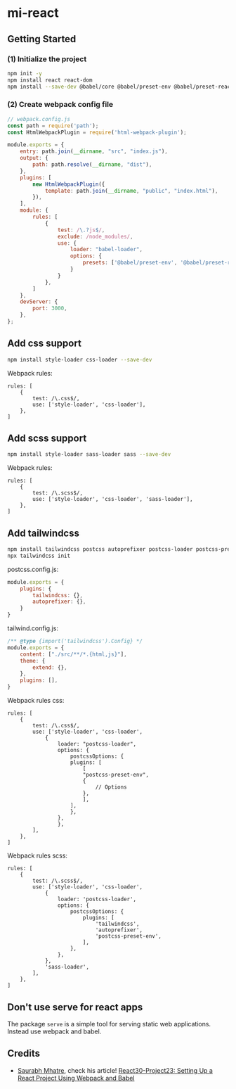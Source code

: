 # mi-react

## Getting Started

### (1) Initialize the project

```bash
npm init -y
npm install react react-dom
npm install --save-dev @babel/core @babel/preset-env @babel/preset-react babel-loader webpack webpack-cli webpack-dev-server html-webpack-plugin
```

### (2) Create webpack config file

```javascript
// webpack.config.js
const path = require('path');
const HtmlWebpackPlugin = require('html-webpack-plugin');

module.exports = {
    entry: path.join(__dirname, "src", "index.js"),
    output: {
        path: path.resolve(__dirname, "dist"),
    },
    plugins: [
        new HtmlWebpackPlugin({
            template: path.join(__dirname, "public", "index.html"),
        }),
    ],
    module: {
        rules: [
            {
                test: /\.?js$/,
                exclude: /node_modules/,
                use: {
                    loader: "babel-loader",
                    options: {
                        presets: ['@babel/preset-env', '@babel/preset-react']
                    }
                }
            },
        ]
    },
    devServer: {
        port: 3000,
    },
};
```

## Add css support

```bash
npm install style-loader css-loader --save-dev
```

Webpack rules:

```
rules: [
    {
        test: /\.css$/,
        use: ['style-loader', 'css-loader'],
    },
]
```

## Add scss support

```bash
npm install style-loader sass-loader sass --save-dev
```

Webpack rules:

```
rules: [
    {
        test: /\.scss$/,
        use: ['style-loader', 'css-loader', 'sass-loader'],
    },
]
```

## Add tailwindcss

```bash
npm install tailwindcss postcss autoprefixer postcss-loader postcss-preset-env --save-dev
npx tailwindcss init
```

postcss.config.js:

```javascript
module.exports = {
    plugins: {
        tailwindcss: {},
        autoprefixer: {},
    }
}
```

tailwind.config.js:

```javascript
/** @type {import('tailwindcss').Config} */
module.exports = {
    content: ["./src/**/*.{html,js}"],
    theme: {
        extend: {},
    },
    plugins: [],
}
```

Webpack rules css:

```
rules: [
    {
        test: /\.css$/,
        use: ['style-loader', 'css-loader',
            {
                loader: "postcss-loader",
                options: {
                    postcssOptions: {
                    plugins: [
                        [
                        "postcss-preset-env",
                        {
                            // Options
                        },
                        ],
                    ],
                    },
                },
                },
        ],
    },
]
```

Webpack rules scss:

```
rules: [
    {
        test: /\.scss$/,
        use: ['style-loader', 'css-loader',
            {
                loader: 'postcss-loader',
                options: {
                    postcssOptions: {
                        plugins: [
                            'tailwindcss',
                            'autoprefixer',
                            'postcss-preset-env',
                        ],
                    },
                },
            },
            'sass-loader',
        ],
    },
]
```

## Don't use serve for react apps

The package `serve` is a simple tool for serving static web applications. Instead use webpack and babel.

## Credits

- [Saurabh Mhatre](https://saurabhnativeblog.medium.com/), check his article! [React30-Project23: Setting Up a React Project Using Webpack and Babel](https://saurabhnativeblog.medium.com/react30-project23-setting-up-a-react-project-using-webpack-and-babel-f4ca5554dfec)